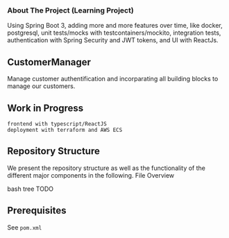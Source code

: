 
### About The Project (Learning Project)
Using Spring Boot 3, adding more and more features over time, like docker, postgresql, unit tests/mocks with testcontainers/mockito, integration tests, authentication with Spring Security and JWT tokens, and UI with ReactJs.

## CustomerManager

Manage customer authentification and incorparating all building blocks to manage our customers.

## Work in Progress

    frontend with typescript/ReactJS
    deployment with terraform and AWS ECS

## Repository Structure

We present the repository structure as well as the functionality of the different major components in the following.
File Overview

bash tree TODO

## Prerequisites

See `pom.xml`
